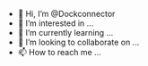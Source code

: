 - 👋 Hi, I’m @Dockconnector
- 👀 I’m interested in ...
- 🌱 I’m currently learning ...
- 💞️ I’m looking to collaborate on ...
- 📫 How to reach me ...

<!---
Dockconnector/Dockconnector is a ✨ special ✨ repository because its `README.md` (this file) appears on your GitHub profile.
You can click the Preview link to take a look at your changes.
--->
